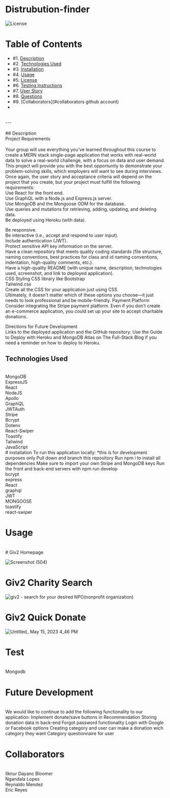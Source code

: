 # Distrubution-finder

![License](https://img.shields.io/badge/License%3A-MIT-green)

# Table of Contents

- #1. [Description](#description)
- #2. [Technologies Used](#technologies-used)
- #3. [Installation](#installation)
- #4. [Usage](#usage)
- #5. [License](#license)
- #6. [Testing Instructions](#testing-instructions)
- #7. [User Story](#User-Story)
- #8. [Questions](#questions)
- #9. [Collaborators](#collaborators github account)
- <br>
<br>
---
<br>
<br>
## Description
<br>
Project Requirements
<br>
<br>
Your group will use everything you’ve learned throughout this course to create a MERN stack single-page application that works with real-world data to solve a real-world challenge, with a focus on data and user demand. This project will provide you with the best opportunity to demonstrate your problem-solving skills, which employers will want to see during interviews. Once again, the user story and acceptance criteria will depend on the project that you create, but your project must fulfill the following requirements:
<br>
Use React for the front end.
<br>
Use GraphQL with a Node.js and Express.js server.
<br>
Use MongoDB and the Mongoose ODM for the database.
<br>
Use queries and mutations for retrieving, adding, updating, and deleting data.
<br>
Be deployed using Heroku (with data).
<br>

Be responsive.
<br>
Be interactive (i.e., accept and respond to user input).
<br>
Include authentication (JWT).
<br>
Protect sensitive API key information on the server.
<br>
Have a clean repository that meets quality coding standards (file structure, naming conventions, best practices for class and id naming conventions, indentation, high-quality comments, etc.).
<br>
Have a high-quality README (with unique name, description, technologies used, screenshot, and link to deployed application).
<br>
CSS Styling
CSS library like Bootstrap
<br>
Tailwind.css
<br>
Create all the CSS for your application just using CSS.
<br>
Ultimately, it doesn't matter which of these options you choose—it just needs to look professional and be mobile-friendly.
Payment Platform
Consider integrating the Stripe payment platform. Even if you don’t create an e-commerce application, you could set up your site to accept charitable donations.
<br>

Directions for Future Development
<br>
Links to the deployed application and the GitHub repository. Use the Guide to Deploy with Heroku and MongoDB Atlas on The Full-Stack Blog if you need a reminder on how to deploy to Heroku.
<br>

## Technologies Used
<br>
MongoDB
<br>
ExpressJS
<br>
React
<br>
NodeJS
<br>
Apollo
<br>
GraphQL
<br>
JWTAuth
<br>
Stripe
<br>
Bcrypt
<br>
Dotenv
<br>
React-Swiper
<br>
Toastify
<br>
Tailwind
<br>
JavaScript
<br>
# installation
To run this application locally:
*this is for development purposes only
Pull down and branch this repository
Run npm i to install all dependencies
Make sure to import your own Stripe and MongoDB keys
Run the front and back-end servers with npm run develop
<br>
bcrypt
<br>
express
<br>
React
<br>
graphql
<br>
JWT
<br>
MONGOOSE
<br>
toastify
<br>
react-swiper
<br>

# Usage
<br>
# Giv2 Homepage

![Screenshot (504)](https://github.com/ilknur2603/Distrubution-finder/assets/118227399/d884f961-75fa-4e19-8e6d-c787a8da0ed4)

# Giv2 Charity Search
![giv2 - search for your desired NPO(nonprofit organization)](https://github.com/ilknur2603/Distrubution-finder/assets/118227399/c7713e0a-8aa7-4b30-b53b-e67cd56f8472)

# Giv2 Quick Donate
![Untitled_ May 15, 2023 4_46 PM](https://github.com/ilknur2603/Distrubution-finder/assets/118227399/ccf37133-0741-4a51-b533-4efc8406c706)

# Test
<br/>
Mongodb
<br/>

# Future Development
<br/>
We would like to continue to add the following functionality to our application:
Implement donate/save buttons in Recommendation
Storing donation data in back-end
Forgot password functionality
Login with Google or Facebook options
Creating category and user can make a donation wich category they want
Category questionnaire for user

# Collaborators
<br/>
Ilknur Dayanc Bloomer
<br/>
Ngandala Lopes
<br/>
Reynaldo Mendez
<br/>
Eric Reyes
<br/>


